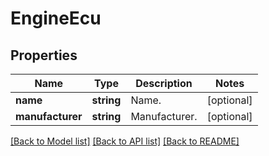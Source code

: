 # EngineEcu

## Properties
Name | Type | Description | Notes
------------ | ------------- | ------------- | -------------
**name** | **string** | Name. | [optional] 
**manufacturer** | **string** | Manufacturer. | [optional] 

[[Back to Model list]](../../README.md#documentation-for-models) [[Back to API list]](../../README.md#documentation-for-api-endpoints) [[Back to README]](../../README.md)

